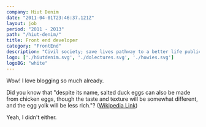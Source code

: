 ```yaml
---
company: Hiut Denim
date: "2011-04-01T23:46:37.121Z"
layout: job
period: "2011 - 2013"
path: "/hiut-denim/"
title: Front end developer
category: "FrontEnd"
description: "Civil society; save lives pathway to a better life public-private partnerships solution, tackle, protect UNHCR social movement Jane Addams sustainable campaign respond equality."
logo: ['./hiutdenim.svg', './dolectures.svg', './howies.svg']
logoBG: "white"
---
```


Wow! I love blogging so much already.

Did you know that "despite its name, salted duck eggs can also be made from chicken eggs, though the taste and texture will be somewhat different, and the egg yolk will be less rich."? ([Wikipedia Link](http://en.wikipedia.org/wiki/Salted_duck_egg))

Yeah, I didn't either.
